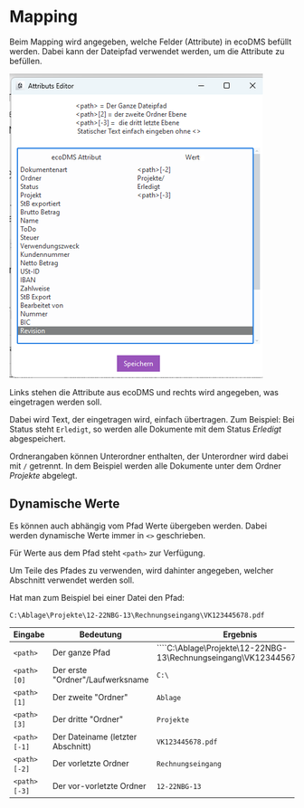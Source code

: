 # Mapping

Beim Mapping wird angegeben, welche Felder (Attribute) in ecoDMS befüllt werden.
Dabei kann der Dateipfad verwendet werden, um die Attribute zu befüllen.

![Mapping](img/Mapping.png)

Links stehen die Attribute aus ecoDMS und rechts wird angegeben, was eingetragen werden soll.

Dabei wird Text, der eingetragen wird, einfach übertragen. Zum Beispiel: Bei Status steht ```Erledigt```, so werden alle Dokumente mit dem Status *Erledigt* abgespeichert.

Ordnerangaben können Unterordner enthalten, der Unterordner wird dabei mit ```/``` getrennt.
In dem Beispiel werden alle Dokumente unter dem Ordner *Projekte* abgelegt.

## Dynamische Werte

Es können auch abhängig vom Pfad Werte übergeben werden.
Dabei werden dynamische Werte immer in ```<>``` geschrieben.

Für Werte aus dem Pfad steht ```<path>``` zur Verfügung.

Um Teile des Pfades zu verwenden, wird dahinter angegeben, welcher Abschnitt verwendet werden soll.

Hat man zum Beispiel bei einer Datei den Pfad:

```text
C:\Ablage\Projekte\12-22NBG-13\Rechnungseingang\VK123445678.pdf
```

| Eingabe    | Bedeutung                          | Ergebnis                                                               |
| ---------- | ---------------------------------- | ---------------------------------------------------------------------- |
| ```<path>     ```| Der ganze Pfad                   | ````C:\Ablage\Projekte\12-22NBG-13\Rechnungseingang\VK123445678.pdf``` |
| ```<path>[0]  ```| Der erste "Ordner"/Laufwerksname                | ```C:\```                                                              |
| ```<path>[1]  ```| Der zweite "Ordner"                | ```Ablage```                                                           |
| ```<path>[3]  ```| Der dritte "Ordner"                | ```Projekte```                                                         |
| ```<path>[-1] ```| Der Dateiname (letzter Abschnitt) | ```VK123445678.pdf```                                                  |
| ```<path>[-2] ```| Der vorletzte Ordner               | ```Rechnungseingang```                                                 |
| ```<path>[-3] ```| Der vor-vorletzte Ordner          | ```12-22NBG-13```                                                      |